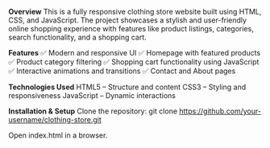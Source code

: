 **Overview**
This is a fully responsive clothing store website built using HTML, CSS, and JavaScript. The project showcases a stylish and user-friendly online shopping experience with features like product listings, categories, search functionality, and a shopping cart.

**Features**
✅ Modern and responsive UI
✅ Homepage with featured products
✅ Product category filtering
✅ Shopping cart functionality using JavaScript
✅ Interactive animations and transitions
✅ Contact and About pages

**Technologies Used**
HTML5 – Structure and content
CSS3 – Styling and responsiveness
JavaScript – Dynamic interactions


**Installation & Setup**
Clone the repository:
git clone https://github.com/your-username/clothing-store.git

Open index.html in a browser.
